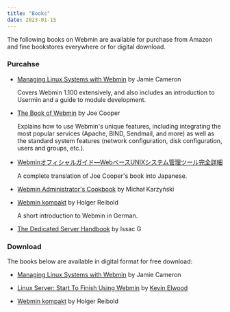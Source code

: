 ```yaml
---
title: "Books"
date: 2023-01-15
---
```


The following books on Webmin are available for purchase from Amazon and fine bookstores everywhere or for digital download.

### Purcahse
* [Managing Linux Systems with Webmin][1] by Jamie Cameron
   
   Covers Webmin 1.100 extensively, and also includes an introduction to Usermin and a guide to module development.
* [The Book of Webmin][2] by Joe Cooper
   
   Explains how to use Webmin's unique features, including integrating the most popular services (Apache, BIND, Sendmail, and more) as well as the standard system features (network configuration, disk configuration, users and groups, etc.).
* [Webminオフィシャルガイド―WebベースUNIXシステム管理ツール完全詳細][3]
   
   A complete translation of Joe Cooper's book into Japanese.

* [Webmin Administrator's Cookbook](https://www.packtpub.com/product/webmin-administrators-cookbook/9781849515849) by Michał Karzyński
   
* [Webmin kompakt][4] by Holger Reibold
   
   A short introduction to Webmin in German.
* [The Dedicated Server Handbook](https://www.amazon.com/Dedicated-Server-Handbook-Linux/dp/B005D2R2WY) by Issac G

  [1]: http://www.amazon.com/exec/obidos/tg/detail/-/0131408828/ref=ase_webmin-20/102-6661454-6213756?v=glance&s=books
  [2]: http://www.amazon.com/exec/obidos/tg/detail/-/1886411921/ref=ase_webmin-20/102-6661454-6213756?v=glance&s=books
  [3]: https://www.amazon.com/Webmin%E3%82%AA%E3%83%95%E3%82%A3%E3%82%B7%E3%83%A3%E3%83%AB%E3%82%AC%E3%82%A4%E3%83%89_Web%E3%83%99%E3%83%BC%E3%82%B9UNIX%E3%82%B7%E3%82%B9%E3%83%86%E3%83%A0%E7%AE%A1%E7%90%86%E3%83%84%E3%83%BC%E3%83%AB%E5%AE%8C%E5%85%A8%E8%A9%B3%E7%B4%B0-MYCOM-UNIX-Books/dp/4839909539
  [4]: https://www.amazon.de/-/en/Holger-Reibold/dp/3939316105


### Download

The books below are available in digital format for free download:

* [Managing Linux Systems with Webmin](http://www.informit.com/content/downloads/Perens%20Downloads/0131408828_pdf.zip) by Jamie Cameron
   
* [Linux Server: Start To Finish Using Webmin](https://www.scribd.com/document/58027578/Linux-Server-Start-to-Finish-Using-Webmin) by [Kevin Elwood](http://woodel.com/)

* [Webmin kompakt](https://www.edv-buchversand.de/?cnt=getchapter&id=bo-107.pdf) by Holger Reibold
